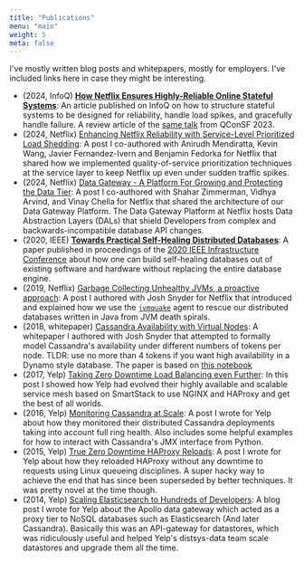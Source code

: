 ```yaml
---
title: "Publications"
menu: "main"
weight: 5
meta: false
---
```


I've mostly written blog posts and whitepapers, mostly for employers. I've
included links here in case they might be interesting.

* (2024, InfoQ) [**How Netflix Ensures Highly-Reliable Online Stateful Systems**](https://www.infoq.com/articles/netflix-highly-reliable-stateful-systems/):
  An article published on InfoQ on how to structure stateful systems to be
  designed for reliability, handle load spikes, and gracefully handle failure.
  A review article of the [same talk](https://www.infoq.com/presentations/netflix-stateful-cache/)
  from QConSF 2023.
* (2024, Netflix) [Enhancing Netflix Reliability with Service-Level Prioritized Load Shedding](https://netflixtechblog.medium.com/enhancing-netflix-reliability-with-service-level-prioritized-load-shedding-e735e6ce8f7d):
  A post I co-authored with Anirudh Mendiratta, Kevin Wang, Javier Fernandez-Ivern
  and Benjamin Fedorka for Netflix that shared how we implemented
  quality-of-service prioritization techniques at the service layer to keep
  Netflix up even under sudden traffic spikes.
* (2024, Netflix) [Data Gateway - A Platform For Growing and Protecting the Data Tier](https://netflixtechblog.medium.com/data-gateway-a-platform-for-growing-and-protecting-the-data-tier-f1ed8db8f5c6):
  A post I co-authored with Shahar Zimmerman, Vidhya Arvind, and Vinay Chella
  for Netflix that shared the architecture of our Data Gateway Platform.
  The Data Gateway Platform at Netflix hosts Data Abstraction Layers (DALs)
  that shield Developers from complex and backwards-incompatible database API
  changes.
* (2020, IEEE) [**Towards Practical Self-Healing Distributed Databases**](/pdf/practical-self-healing-databases.pdf):
  A paper published in proceedings of the [2020 IEEE Infrastructure Conference](https://ieeexplore.ieee.org/document/9377621/references#references) about how one can build self-healing
  databases out of existing software and hardware without replacing the entire
  database engine.
* (2019, Netflix) [Garbage Collecting Unhealthy JVMs, a proactive approach](https://medium.com/@NetflixTechBlog/introducing-jvmquake-ec944c60ba70):
  A post I authored with Josh Snyder for Netflix that introduced and explained
  how we use the [`jvmquake`](https://github.com/jolynch/jvmquake) agent to
  rescue our distributed databases written in Java from JVM death spirals.
* (2018, whitepaper) [Cassandra Availability with Virtual Nodes](/pdf/cassandra-availability-virtual.pdf):
  A whitepaper I authored with Josh Snyder that attempted to formally
  model Cassandra's availability under different numbers of tokens per node.
  TLDR: use no more than 4 tokens if you want high availability in a Dynamo
  style database. The paper is based on [this
  notebook](https://github.com/jolynch/python_performance_toolkit/blob/master/notebooks/cassandra_availability/cassandra_availability.ipynb)
* (2017, Yelp) [Taking Zero Downtime Load Balancing even Further](https://engineeringblog.yelp.com/2017/05/taking-zero-downtime-load-balancing-even-further.html):
  In this post I showed how Yelp had evolved their highly available and scalable
  service mesh based on SmartStack to use NGINX and HAProxy and get the best of
  all worlds.
* (2016, Yelp) [Monitoring Cassandra at Scale](https://engineeringblog.yelp.com/2016/06/monitoring-cassandra-at-scale.html):
  A post I wrote for Yelp about how they monitored their distributed
  Cassandra deployments taking into account full ring health. Also includes
  some helpful examples for how to interact with Cassandra's JMX interface from
  Python.
* (2015, Yelp) [True Zero Downtime HAProxy
  Reloads](https://engineeringblog.yelp.com/2015/04/true-zero-downtime-haproxy-reloads.html):
  A post I wrote for Yelp about how they reloaded HAProxy without any
  downtime to requests using Linux queueing disciplines. A super hacky way to
  achieve the end that has since been superseded by better techniques. It was
  pretty novel at the time though.
* (2014, Yelp) [Scaling Elasticsearch to Hundreds of Developers](https://engineeringblog.yelp.com/2014/11/scaling-elasticsearch-to-hundreds-of-developers.html):
  A blog post I wrote for Yelp about the Apollo data gateway which
  acted as a proxy tier to NoSQL databases such as Elasticsearch (And later
  Cassandra). Basically this was an API-gateway for datastores, which was
  ridiculously useful and helped Yelp's distsys-data team scale datastores and
  upgrade them all the time.
